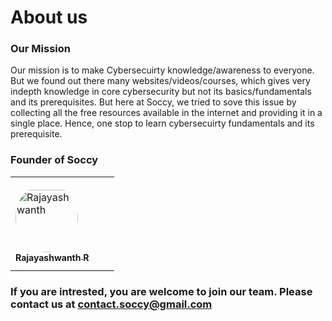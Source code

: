 # About us

### Our Mission
 Our mission is to make Cybersecuirty knowledge/awareness to everyone. But we found out there many websites/videos/courses, which gives very indepth knowledge in core cybersecurity but not its basics/fundamentals and its prerequisites. 
 But here at Soccy, we tried to sove this issue by collecting all the free resources available in the internet and providing it in a single place. 
 Hence, one stop to learn cybersecuirty fundamentals and its prerequisite.


### Founder of Soccy

<table>
<tr>
    <td style="word-wrap: break-word; width: 150.0; height: 150.0">
        <a href=https://github.com/Rajayashwanth-R>
            <img src=https://avatars.githubusercontent.com/u/46133548?v=4 width="100;"  style="border-radius:50%;align-items:center;justify-content:center;overflow:hidden;padding-top:10px" alt=Rajayashwanth R/>
            <br />
            <sub style="font-size:14px"><b>Rajayashwanth R</b></sub>
        </a>
    </td>
   </tr>
</table>


### If you are intrested, you are welcome to join our team. Please contact us at  contact.soccy@gmail.com 
